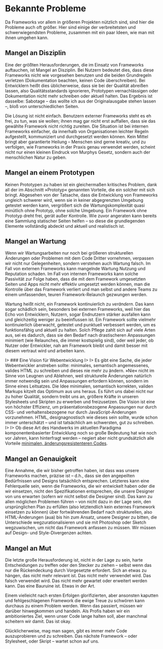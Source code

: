 # Bekannte Probleme

Da Frameworks vor allem in größeren Projekten nützlich sind, sind hier die Probleme auch oft größer. Hier sind einige der verbreitetsten und schwerwiegendsten Probleme, zusammen mit ein paar Ideen, wie man mit ihnen umgehen kann.

## Mangel an Disziplin

Eine der größten Herausforderungen, die im Einsatz von Frameworks auftauchen, ist Mangel an Disziplin. Bei Nutzern bedeutet dies, dass diese Frameworks nicht wie vorgesehen benutzen und die beiden Grundregeln verletzen (Dokumentation beachten, keinen Code überschreiben). Bei Entwicklern heißt dies üblicherweise, dass sie bei der Qualität abreißen lassen, also Qualitätsstandards ignorieren, Prototypen vernachlässigen oder Dokumentation nicht mehr schreiben oder aktuell halten. Das Ergebnis ist dasselbe: Sabotage – das wollte ich aus der Originalausgabe stehen lassen –, bloß von unterschiedlichen Seiten.

Die Lösung ist nicht einfach. Benutzern externer Frameworks steht es eh frei, zu tun, was sie wollen; ihnen mag gar nicht erst auffallen, dass sie das gewählte Framework nicht richtig zureiten. Die Situation ist bei internen Frameworks einfacher, da innerhalb von Organisationen leichter Regeln aufgestellt, kommuniziert und durchgesetzt werden können. Kein Mittel bringt aber garantierte Heilung – Menschen sind gerne kreativ, und zu verfolgen, wie Frameworks in der Praxis genau verwendet werden, scheint nicht nur einen kleinen Eindruck von Murphys Gesetz, sondern auch der menschlichen Natur zu geben.

## Mangel an einem Prototypen

Keinen Prototypen zu haben ist ein gleichermaßen kritisches Problem, dank all der im Abschnitt »Prototyp« genannten Vorteile, die ein solcher mit sich bringt. Abgesehen von der Tatsache, dass die Entwicklung von Frameworks ungleich schwerer wird, wenn sie in keiner abgegrenzten Umgebung getestet werden kann, vergrößert sich die Wartungskomplexität quasi minütlich ohne Prototyp, ohne solche Umgebung. Ein Framework ohne Prototyp dreht frei, gerät außer Kontrolle. Wie zuvor angeraten kann bereits eine Sammlung statischer Seiten helfen – so diese die grundlegenden Elemente vollständig abdeckt und aktuell und realistisch ist.

## Mangel an Wartung

Wenn wir Wartungsarbeiten nur noch bei größeren strukturellen Änderungen oder Problemen mit dem Code Dritter vornehmen, verpassen wir nicht nur Gelegenheiten, sondern verstehen auch Wartung falsch. Im Fall von externen Frameworks kann mangelnde Wartung Nutzung und Reputation schaden. Im Fall von internen Frameworks kann solche Passivität zur Folge haben, dass die mit dem Framework umgesetzten Seiten und Apps nicht mehr effektiv umgesetzt werden können, man die Kontrolle über das Framework verliert und man selbst und andere Teams zu einem umfassenden, teuren Framework-Relaunch gezwungen werden.

Wartung heißt nicht, ein Framework kontinuierlich zu _verändern_. Das kann sogar schädlich sein, besonders bei externen Frameworks, weil hier das Echo von Entwicklern, Nutzern, sogar Endnutzern stärker ausfallen kann und gleichzeitig weniger zu beeinflussen ist. Ein Framework sollte vielmehr kontinuierlich überwacht, getestet und punktuell verbessert werden, um es funktionsfähig und aktuell zu halten. Solch Pflege zahlt sich auf viele Arten aus, sei es dadurch, dass sie den Bedarf nach drastischeren Anpassungen minimiert (wie Relaunches, die immer kostspielig sind), oder weil jeder, ob Nutzer oder Entwickler, nah am Framework bleibt und damit besser mit diesem vertraut wird und arbeiten kann.

I> ### Eine Vision für Webentwicklung
I>
I> Es gibt eine Sache, die jeder Webentwickler anstreben sollte: minimales, semantisch angemessenes, valides HTML zu schreiben und dieses nie mehr zu ändern. »Nie« nicht im Sinne von Leugnen und Ablehnen, weil strukturelle Änderungen natürlich immer notwendig sein und Anpassungen erfordern können, sondern im Sinne eines Leitsatzes. Die Idee minimalen, semantisch korrekten, validen Markups kitzelt das Optimum aus uns heraus. Es führt uns dabei nicht nur zu hoher Qualität, sondern treibt uns an, größere Kräfte in unseren Stylesheets und Skripten zu erwerben und freizusetzen. Die Vision ist eine von höchster Effizienz, um präsentationsbezogene Anpassungen nur durch CSS- und verhaltensbezogene nur durch JavaScript-Änderungen vorzunehmen. HTML, designagnostisch wie dieses sein sollte, wurde schon immer unterschätzt – und ist tatsächlich am schwersten, gut zu schreiben.
I>
I> Ob diese Art des Handwerks im aktuellen Paradigma komponentenbasierter Entwicklung noch so große Bedeutung hat wie noch vor Jahren, kann hinterfragt werden – negiert aber nicht grundsätzlich alle Vorteile [minimalen, änderungsresistenteren Codes](https://meiert.com/de/publications/articles/20191128/).

## Mangel an Genauigkeit

Eine Annahme, die wir bisher getroffen haben, ist dass was unsere Frameworks machen, präzise ist – d.h., dass sie den angepeilten Bedürfnissen und Designs tatsächlich entsprechen. Letzteres kann eine Fehlerquelle sein, wenn die Frameworks, die wir entwickelt haben oder die wir einsetzen, nicht den Spezifikationen entsprechen, die unsere Designer von uns erwarten (sofern wir nicht selbst die Designer sind). Das kann zu allen möglichen Problemen führen – von nicht dazu in der Lage sein, den ursprünglichen Plan zu erfüllen (also letztendlich kein externes Framework einsetzen zu können) über fortwährenden Bedarf nach strukturellen, also HTML-Änderungen (aua) bis hin zum Ansatz, unsere Designer zu bitten, die Unterschiede wegzurationalisieren und sie mit Photoshop oder Sketch wegzuwischen, um nicht das Framework anfassen zu müssen. Wir müssen auf Design- und Style-Divergenzen achten.

## Mangel an Mut

Die letzte große Herausforderung ist, nicht in der Lage zu sein, harte Entscheidungen zu treffen oder den Stecker zu ziehen – selbst wenn das nur die Rückendeckung durch Vorgesetzte erfordert. Sich an etwas zu hängen, das nicht mehr relevant ist. Das nicht mehr verwendet wird. Das falsch verwendet wird. Das nicht mehr gewartet oder erweitert werden kann. Das eine Bauruine ist. Etwas in der Art.

Einem vielleicht nach ersten Erfolgen glorifizierten, aber ansonsten kaputten und fehlgeschlagenen Framework die ewige Treue zu schwören kann durchaus zu einem Problem werden. Wenn das passiert, müssen wir darüber hinwegkommen und handeln. Als Profis haben wir ein ambitioniertes Ziel, wenn unser Code lange halten soll, aber manchmal scheitern wir damit. Das ist okay.

Glücklicherweise, mag man sagen, gibt es immer mehr Code auszuprobieren und zu schreiben. Das nächste Framework – oder Stylesheet, oder Skript – wartet schon auf uns.
